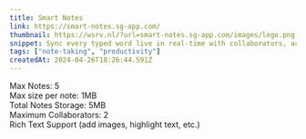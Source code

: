 ```yaml
---
title: Smart Notes
link: https://smart-notes.sg-app.com/
thumbnail: https://wsrv.nl/?url=smart-notes.sg-app.com/images/logo.png
snippet: Sync every typed word live in real-time with collaborators, accompanied by rich text support, nearby sharing, and store your valuable notes in the cloud securely!
tags: ["note-taking", "productivity"]
createdAt: 2024-04-26T18:26:44.591Z
---
```


Max Notes: 5  
Max size per note: 1MB  
Total Notes Storage: 5MB  
Maximum Collaborators: 2  
Rich Text Support (add images, highlight text, etc.)

